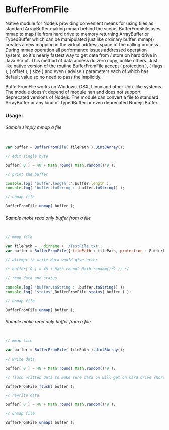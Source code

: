
# BufferFromFile
Native module for Nodejs providing convenient means for using files as standard ArrayBuffer making mmap behind the scene.
BufferFromFile uses mmap to map file from hard drive to memory returning ArrayBuffer or TypedBuffer which can be manipulated just like ordinary buffer.
mmap() creates a new mapping in the virtual address space of the calling process.
During mmap operation all performance issues addressed operation system, so it's nearly fastest way to get data from / store on hard drive in Java Script. This method of data access do zero copy, unlike others.
Just like [native](http://man7.org/linux/man-pages/man2/mmap.2.html) version of the routine BufferFromFile accept ( protection ), ( flags ), ( offset ), ( size ) and even ( advise ) parameters each of which has default value so no need to pass the implicitly.

BufferFromFIle works on Windows, OSX, Linux and other Unix-like systems.
The module doesn't depend of module nan and does not support deprecated versions of Nodejs.
The module can convert a file to standard ArrayBuffer or any kind of TypedBuffer or even deprecated Nodejs Buffer.

### Usage:

###### Sample simply mmap a file
```javascript

var buffer = BufferFromFile( filePath ).Uint8Array();

// edit single byte

buffer[ 0 ] = 48 + Math.round( Math.random()*9 );

// print the buffer

console.log( 'buffer.length :',buffer.length );
console.log( 'buffer.toString :',buffer.toString() );

// unmap file

BufferFromFile.unmap( buffer );

```

###### Sample make read only buffer from a file
```javascript

// mmap file

var filePath = __dirname + '/TestFile.txt';
var buffer = BufferFromFile({ filePath : filePath, protection : BufferFromFile.Protection.read }).Uint8Array();

// attempt to write data would give error

/* buffer[ 0 ] = 48 + Math.round( Math.random()*9 ); */

// read data and status

console.log( 'buffer.toString :',buffer.toString() );
console.log( 'status',BufferFromFile.status( buffer ) );

// unmap file

BufferFromFile.unmap( buffer );

```

###### Sample make read only buffer from a file
```javascript

// mmap file

var buffer = BufferFromFile( filePath ).Uint8Array();

// write data

buffer[ 0 ] = 48 + Math.round( Math.random()*9 );

// flush written data to make sure data on will get on hard drive shortly

BufferFromFile.flush( buffer );

// rewrite data

buffer[ 0 ] = 48 + Math.round( Math.random()*9 );

// unmap file

BufferFromFile.unmap( buffer );

```















